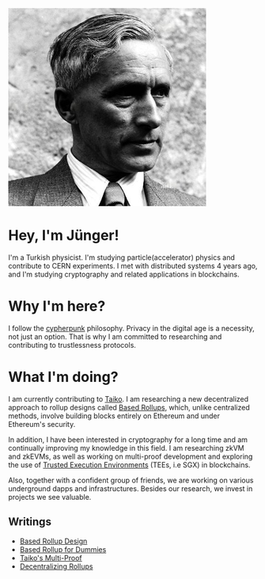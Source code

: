 <img src="junger.jpeg" alt="junger">

# Hey, I'm Jünger!

I'm a Turkish physicist. I'm studying particle(accelerator) physics and contribute to CERN experiments. I met with distributed systems 4 years ago, and I'm studying cryptography and related applications in blockchains.

# Why I'm here?

I follow the [cypherpunk](https://nakamotoinstitute.org/static/docs/cypherpunk-manifesto.txt) philosophy. Privacy in the digital age is a necessity, not just an option. That is why I am committed to researching and contributing to trustlessness protocols.


# What I'm doing?

I am currently contributing to [Taiko](https://x.com/taikoxyz). I am researching a new decentralized approach to rollup designs called [Based Rollups](https://ethresear.ch/t/based-rollups-superpowers-from-l1-sequencing/15016), which, unlike centralized methods, involve building blocks entirely on Ethereum and under Ethereum's security.

In addition, I have been interested in cryptography for a long time and am continually improving my knowledge in this field. I am researching zkVM and zkEVMs, as well as working on multi-proof development and exploring the use of [Trusted Execution Environments](https://learn.microsoft.com/en-us/azure/confidential-computing/trusted-execution-environment) (TEEs, i.e SGX) in blockchains.

Also, together with a confident group of friends, we are working on various underground dapps and infrastructures. Besides our research, we invest in projects we see valuable.


## Writings

- [Based Rollup Design](https://x.com/Junger0x/status/1732065787936923764/)
- [Based Rollup for Dummies](https://x.com/Junger0x/status/1755953071417434343/)
- [Taiko's Multi-Proof](https://x.com/Junger0x/status/1745772573424513220)
- [Decentralizing Rollups](https://0xjunger.substack.com/p/decentralizing-rollups)

